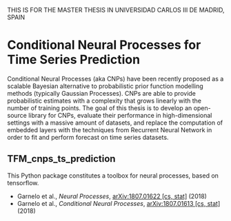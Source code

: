 THIS IS FOR THE MASTER THESIS IN UNIVERSIDAD CARLOS III DE MADRID, SPAIN

# Conditional Neural Processes for Time Series Prediction

Conditional Neural Processes (aka CNPs) have been recently proposed as a scalable Bayesian alternative to probabilistic prior function modelling methods (typically Gaussian Processes). CNPs are able to provide probabilistic estimates with a complexity that grows linearly with the number of training points. The goal of this thesis is to develop an open-source library for CNPs, evaluate their performance in high-dimensional settings with a massive amount of datasets, and replace the computation of embedded layers with the techniques from Recurrent Neural Network in order to fit and perform forecast on time series datasets.

## TFM_cnps_ts_prediction

This Python package constitutes a toolbox for neural processes, based on tensorflow.

* Garnelo et al., _Neural Processes_, [arXiv:1807.01622 [cs, stat]](http://arxiv.org/abs/1807.01622) (2018)
* Garnelo et al., _Conditional Neural Processes_, [arXiv:1807.01613 [cs, stat]](http://arxiv.org/abs/1807.01613) (2018)
